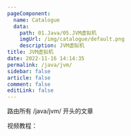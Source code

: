 ```yaml
---
pageComponent: 
  name: Catalogue
  data: 
    path: 01.Java/05.JVM虚拟机
    imgUrl: /img/catalogue/default.png
    description: JVM虚拟机
title: JVM虚拟机
date: 2022-11-16 14:14:35
permalink: /java/jvm/
sidebar: false
article: false
comment: false
editLink: false
---
```


路由所有 /java/jvm/ 开头的文章

视频教程：
